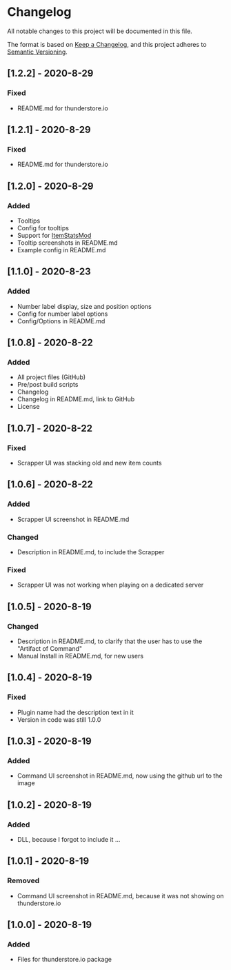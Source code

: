 # Changelog

All notable changes to this project will be documented in this file.

The format is based on [Keep a Changelog](https://keepachangelog.com/en/1.0.0/),
and this project adheres to [Semantic Versioning](https://semver.org/spec/v2.0.0.html).

## [1.2.2] - 2020-8-29
### Fixed
- README.md for thunderstore.io

## [1.2.1] - 2020-8-29
### Fixed
- README.md for thunderstore.io

## [1.2.0] - 2020-8-29
### Added
- Tooltips
- Config for tooltips
- Support for [ItemStatsMod](https://thunderstore.io/package/ontrigger/ItemStatsMod/)
- Tooltip screenshots in README.md
- Example config in README.md

## [1.1.0] - 2020-8-23
### Added
- Number label display, size and position options
- Config for number label options
- Config/Options in README.md

## [1.0.8] - 2020-8-22
### Added
- All project files (GitHub)
- Pre/post build scripts
- Changelog
- Changelog in README.md, link to GitHub
- License

## [1.0.7] - 2020-8-22
### Fixed
- Scrapper UI was stacking old and new item counts

## [1.0.6] - 2020-8-22
### Added
- Scrapper UI screenshot in README.md

### Changed
- Description in README.md, to include the Scrapper

### Fixed
- Scrapper UI was not working when playing on a dedicated server

## [1.0.5] - 2020-8-19
### Changed
- Description in README.md, to clarify that the user has to use the "Artifact of Command"
- Manual Install in README.md, for new users

## [1.0.4] - 2020-8-19
### Fixed
- Plugin name had the description text in it
- Version in code was still 1.0.0

## [1.0.3] - 2020-8-19
### Added
- Command UI screenshot in README.md, now using the github url to the image

## [1.0.2] - 2020-8-19
### Added
- DLL, because I forgot to include it ...

## [1.0.1] - 2020-8-19
### Removed
- Command UI screenshot in README.md, because it was not showing on thunderstore.io

## [1.0.0] - 2020-8-19
### Added
- Files for thunderstore.io package
